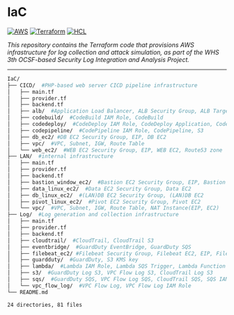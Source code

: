 # IaC

[![AWS](https://img.shields.io/badge/AWS-Deployed-232F3E?logo=amazon-aws&logoColor=white)](https://aws.amazon.com/)
[![Terraform](https://img.shields.io/badge/Terraform-1.0%2B-623CE4?logo=terraform&logoColor=white)](https://terraform.io/)
[![HCL](https://img.shields.io/badge/HCL-623CE4?logo=hcl&logoColor=white)](https://github.com/hashicorp/hcl)

_This repository contains the Terraform code that provisions AWS infrastructure for log collection and attack simulation, as part of the WHS 3th OCSF-based Security Log Integration and Analysis Project._

---

```bash
IaC/
├── CICD/  #PHP-based web server CICD pipeline infrastructure
│   ├── main.tf
│   ├── provider.tf
│   ├── backend.tf
│   ├── alb/  #Application Load Balancer, ALB Security Group, ALB Target Group, ALB Listener
│   ├── codebuild/  #CodeBuild IAM Role, CodeBuild
│   ├── codedeploy/  #CodeDeploy IAM Role, CodeDeploy Application, CodeDeploy Deployment Group
│   ├── codepipeline/  #CodePipeline IAM Role, CodePipeline, S3
│   ├── db_ec2/ #DB EC2 Security Group, EIP, DB EC2
│   ├── vpc/  #VPC, Subnet, IGW, Route Table
│   └── web_ec2/  #WEB EC2 Security Group, EIP, WEB EC2, Route53 zone
├── LAN/  #internal infrastructure
│   ├── main.tf
│   ├── provider.tf
│   ├── backend.tf
│   ├── bastion_window_ec2/  #Bastion EC2 Security Group, EIP, Bastion EC2
│   ├── data_linux_ec2/  #Data EC2 Security Group, Data EC2
│   ├── db_linux_ec2/  #(LAN)DB EC2 Security Group, (LAN)DB EC2
│   ├── pivot_linux_ec2/  #Pivot EC2 Security Group, Pivot EC2
│   └── vpc/  #VPC, Subnet, IGW, Route Table, NAT Instance(EIP, EC2)
├── Log/  #Log generation and collection infrastructure
│   ├── main.tf
│   ├── provider.tf
│   ├── backend.tf
│   ├── cloudtrail/  #CloudTrail, CloudTrail S3
│   ├── eventbridge/  #GuardDuty EventBridge, GuardDuty SQS
│   ├── filebeat_ec2/ #Filebeat Security Group, Filebeat EC2, EIP, Filebeat EC2 IAM Role, VPC, Subnet, IGW, Route Table
│   ├── guardduty/  #GuardDuty, S3 KMS key
│   ├── lambda/  #Lambda IAM Role, Lambda SQS Trigger, Lambda Function
│   ├── s3/  #GuardDuty Log S3, VPC Flow Log S3, CloudTrail Log S3
│   ├── sqs/  #GuardDuty SQS, VPC Flow Log SQS, CloudTrail SQS, SQS IAM Role
│   └── vpc_flow_log/  #VPC Flow Log, VPC Flow Log IAM Role
└── README.md

24 directories, 81 files
```
